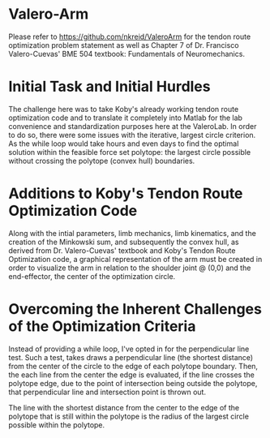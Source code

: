 # Valero-Arm
Please refer to https://github.com/nkreid/ValeroArm for the tendon route optimization problem statement as well as Chapter 7 of Dr. Francisco Valero-Cuevas' BME 504 textbook: Fundamentals of Neuromechanics.

# Initial Task and Initial Hurdles
The challenge here was to take Koby's already working tendon route optimization code and to translate it completely into Matlab for the lab convenience and standardization purposes here at the ValeroLab. In order to do so, there were some issues with the iterative, largest circle criterion. As the while loop would take hours and even days to find the optimal solution within the feasible force set polytope: the largest circle possible without crossing the polytope (convex hull) boundaries.

# Additions to Koby's Tendon Route Optimization Code
Along with the intial parameters, limb mechanics, limb kinematics, and the creation of the Minkowski sum, and subsequently the convex hull, as derived from Dr. Valero-Cuevas' textbook and Koby's Tendon Route Optimization code, a graphical representation of the arm must be created in order to visualize the arm in relation to the shoulder joint @ (0,0) and the end-effector, the center of the optimization circle.

# Overcoming the Inherent Challenges of the Optimization Criteria
Instead of providing a while loop, I've opted in for the perpendicular line test. Such a test, takes draws a perpendicular line (the shortest distance) from the center of the circle to the edge of each polytope boundary. Then, the each line from the center the edge is evaluated, if the line crosses the polytope edge, due to the point of intersection being outside the polytope, that perpendicular line and intersection point is thrown out.

The line with the shortest distance from the center to the edge of the polytope that is still within the polytope is the radius of the largest circle possible within the polytope.

